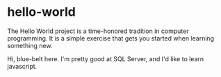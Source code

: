 # hello-world
The Hello World project is a time-honored tradition in computer programming.  It is a simple exercise that gets you started when learning something new.

Hi, blue-belt here.  I'm pretty good at SQL Server, and I'd like to learn javascript.
